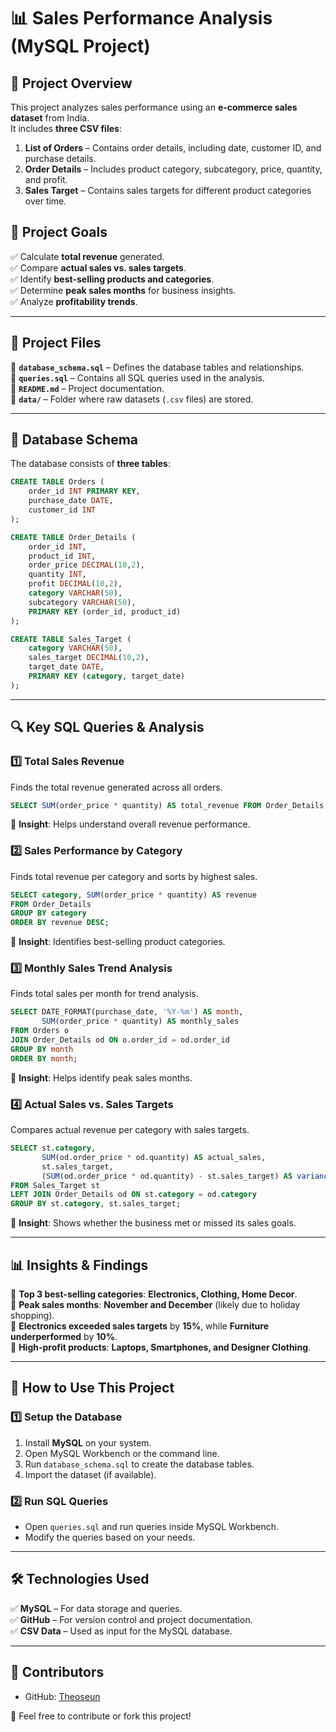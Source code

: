 # 📊 Sales Performance Analysis (MySQL Project)  

## 📌 Project Overview  
This project analyzes sales performance using an **e-commerce sales dataset** from India.  
It includes **three CSV files**:  
1. **List of Orders** – Contains order details, including date, customer ID, and purchase details.  
2. **Order Details** – Includes product category, subcategory, price, quantity, and profit.  
3. **Sales Target** – Contains sales targets for different product categories over time.  

## 🎯 Project Goals  
✅ Calculate **total revenue** generated.  
✅ Compare **actual sales vs. sales targets**.  
✅ Identify **best-selling products and categories**.  
✅ Determine **peak sales months** for business insights.  
✅ Analyze **profitability trends**.  

---

## 📂 Project Files  
📌 **`database_schema.sql`** – Defines the database tables and relationships.  
📌 **`queries.sql`** – Contains all SQL queries used in the analysis.  
📌 **`README.md`** – Project documentation.  
📌 **`data/`** – Folder where raw datasets (`.csv` files) are stored.  

---

## 🔧 Database Schema  
The database consists of **three tables**:  

```SQL
CREATE TABLE Orders (
    order_id INT PRIMARY KEY,
    purchase_date DATE,
    customer_id INT
);

CREATE TABLE Order_Details (
    order_id INT,
    product_id INT,
    order_price DECIMAL(10,2),
    quantity INT,
    profit DECIMAL(10,2),
    category VARCHAR(50),
    subcategory VARCHAR(50),
    PRIMARY KEY (order_id, product_id)
);

CREATE TABLE Sales_Target (
    category VARCHAR(50),
    sales_target DECIMAL(10,2),
    target_date DATE,
    PRIMARY KEY (category, target_date)
);
```

---

## 🔍 Key SQL Queries & Analysis  

### **1️⃣ Total Sales Revenue**
Finds the total revenue generated across all orders.  
```sql
SELECT SUM(order_price * quantity) AS total_revenue FROM Order_Details;
```
📌 **Insight**: Helps understand overall revenue performance.  

### **2️⃣ Sales Performance by Category**  
Finds total revenue per category and sorts by highest sales.  
```sql
SELECT category, SUM(order_price * quantity) AS revenue 
FROM Order_Details 
GROUP BY category 
ORDER BY revenue DESC;
```
📌 **Insight**: Identifies best-selling product categories.  

### **3️⃣ Monthly Sales Trend Analysis**  
Finds total sales per month for trend analysis.  
```sql
SELECT DATE_FORMAT(purchase_date, '%Y-%m') AS month, 
       SUM(order_price * quantity) AS monthly_sales
FROM Orders o
JOIN Order_Details od ON o.order_id = od.order_id
GROUP BY month
ORDER BY month;
```
📌 **Insight**: Helps identify peak sales months.  

### **4️⃣ Actual Sales vs. Sales Targets**  
Compares actual revenue per category with sales targets.  
```sql
SELECT st.category, 
       SUM(od.order_price * od.quantity) AS actual_sales, 
       st.sales_target, 
       (SUM(od.order_price * od.quantity) - st.sales_target) AS variance
FROM Sales_Target st
LEFT JOIN Order_Details od ON st.category = od.category
GROUP BY st.category, st.sales_target;
```
📌 **Insight**: Shows whether the business met or missed its sales goals.  

---

## 📊 Insights & Findings  
📌 **Top 3 best-selling categories**: **Electronics, Clothing, Home Decor**.  
📌 **Peak sales months**: **November and December** (likely due to holiday shopping).  
📌 **Electronics exceeded sales targets** by **15%**, while **Furniture underperformed** by **10%**.  
📌 **High-profit products**: **Laptops, Smartphones, and Designer Clothing**.  

---

## 🚀 How to Use This Project  
### **1️⃣ Setup the Database**  
1. Install **MySQL** on your system.  
2. Open MySQL Workbench or the command line.  
3. Run `database_schema.sql` to create the database tables.  
4. Import the dataset (if available).  

### **2️⃣ Run SQL Queries**  
- Open `queries.sql` and run queries inside MySQL Workbench.  
- Modify the queries based on your needs.  

---

## 🛠 Technologies Used  
✅ **MySQL** – For data storage and queries.  
✅ **GitHub** – For version control and project documentation.  
✅ **CSV Data** – Used as input for the MySQL database.  

---

## 📢 Contributors   
- GitHub: [Theoseun](https://github.com/Theoseun)  

🙌 Feel free to contribute or fork this project!  

 

